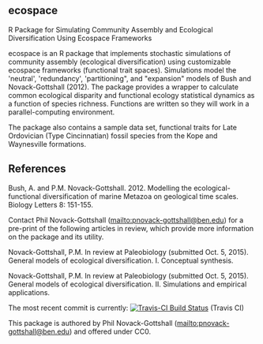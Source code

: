 ## ecospace
R Package for Simulating Community Assembly and Ecological Diversification Using Ecospace Frameworks

ecospace is an R package that implements stochastic simulations of community assembly (ecological diversification) using customizable ecospace frameworks (functional trait spaces). Simulations model the 'neutral', 'redundancy',
'partitioning", and "expansion" models of Bush and Novack-Gottshall (2012). The package provides a wrapper to calculate common ecological disparity and functional ecology statistical dynamics as a function of species richness. Functions are written so they will work in a parallel-computing environment.

The package also contains a sample data set, functional traits for Late Ordovician (Type Cincinnatian) fossil species from the Kope and Waynesville formations.

## References
Bush, A. and P.M. Novack-Gottshall. 2012. Modelling the ecological-functional diversification of marine Metazoa on geological time scales. Biology Letters 8: 151-155.

Contact Phil Novack-Gottshall (<mailto:pnovack-gottshall@ben.edu>) for a pre-print of the following articles in review, which provide more information on the package and its utility.

Novack-Gottshall, P.M. In review at Paleobiology (submitted Oct. 5, 2015). General models of ecological diversification. I. Conceptual synthesis.

Novack-Gottshall, P.M. In review at Paleobiology (submitted Oct. 5, 2015). General models of ecological diversification. II. Simulations and empirical applications.

The most recent commit is currently: [![Travis-CI Build Status](https://travis-ci.org/pnovack-gottshall/ecospace.svg?branch=master)](https://travis-ci.org/pnovack-gottshall/ecospace) (Travis CI)

This package is authored by Phil Novack-Gottshall (<mailto:pnovack-gottshall@ben.edu>) and offered under CC0.
